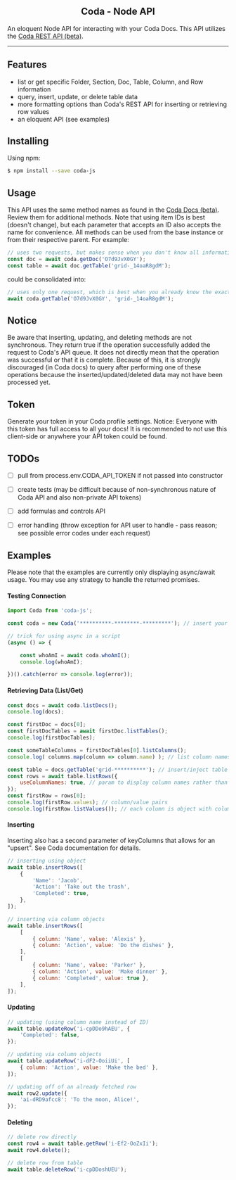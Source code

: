 
<h2 align="center">Coda - Node API</h2>

An eloquent Node API for interacting with your Coda Docs. This API utilizes the [Coda REST API (beta)](https://coda.io/developers/apis/v1beta1).

---

## Features

- list or get specific Folder, Section, Doc, Table, Column, and Row information
- query, insert, update, or delete table data
- more formatting options than Coda's REST API for inserting or retrieving row values
- an eloquent API (see examples)


## Installing

Using npm:

```bash
$ npm install --save coda-js
```


## Usage 

This API uses the same method names as found in the [Coda Docs (beta)](https://coda.io/developers/apis/v1beta1). Review them for additional methods. 
Note that using item IDs is best (doesn't change), but each parameter that accepts an ID also accepts the name for convenience.
All methods can be used from the base instance or from their respective parent.
For example:

```js
// uses two requests, but makes sense when you don't know all information ahead of time
const doc = await coda.getDoc('O7d9JvX0GY');
const table = await doc.getTable('grid-_14oaR8gdM');
```

could be consolidated into:

```js
// uses only one request, which is best when you already know the exact IDs to get the item(s) directly
await coda.getTable('O7d9JvX0GY', 'grid-_14oaR8gdM');
```


## Notice 

Be aware that inserting, updating, and deleting methods are not synchronous. They return true if the operation 
successfully added the request to Coda's API queue. It does not directly mean that the operation was successful or that 
it is complete. Because of this, it is strongly discouraged (in Coda docs) to query after performing one of these operations because 
the inserted/updated/deleted data may not have been processed yet.


## Token

Generate your token in your Coda profile settings. Notice: Everyone with this token has full access to all your docs! It is recommended to not use this client-side or anywhere your API token could be found.


## TODOs

- [ ] pull from process.env.CODA_API_TOKEN if not passed into constructor
- [ ] create tests (may be difficult because of non-synchronous nature of Coda API and also non-private API tokens)
- [ ] add formulas and controls API
- [ ] error handling (throw exception for API user to handle - pass reason; see possible error codes under each request)


## Examples

Please note that the examples are currently only displaying async/await usage. You may use any strategy to handle the returned promises. 


#### Testing Connection

```js
import Coda from 'coda-js';

const coda = new Coda('**********-********-*********'); // insert your token

// trick for using async in a script
(async () => {

    const whoAmI = await coda.whoAmI();
    console.log(whoAmI);

})().catch(error => console.log(error));
```


#### Retrieving Data (List/Get)

```js
const docs = await coda.listDocs();
console.log(docs);

const firstDoc = docs[0];
const firstDocTables = await firstDoc.listTables();
console.log(firstDocTables);

const someTableColumns = firstDocTables[0].listColumns();
console.log( columns.map(column => column.name) ); // list column names

const table = docs.getTable('grid-**********'); // insert/inject table name or ID here
const rows = await table.listRows({
    useColumnNames: true, // param to display column names rather than key
});
const firstRow = rows[0];
console.log(firstRow.values); // column/value pairs
console.log(firstRow.listValues()); // each column is object with column and value properties
```


#### Inserting

Inserting also has a second parameter of keyColumns that allows for an "upsert". See Coda documentation for details.

```js
// inserting using object
await table.insertRows([
    { 
        'Name': 'Jacob',
        'Action': 'Take out the trash',
        'Completed': true,
    },
]);

// inserting via column objects
await table.insertRows([
    [
        { column: 'Name', value: 'Alexis' },
        { column: 'Action', value: 'Do the dishes' },
    ],
    [
        { column: 'Name', value: 'Parker' },
        { column: 'Action', value: 'Make dinner' },
        { column: 'Completed', value: true },
    ],
]);
```


#### Updating

```js
// updating (using column name instead of ID)
await table.updateRow('i-cpDDo9hAEU', {
    'Completed': false,
});

// updating via column objects
await table.updateRow('i-dF2-OoiiUi', [
    { column: 'Action', value: 'Make the bed' },
]);

// updating off of an already fetched row
await row2.update({ 
    'ai-dRD9afcc8': 'To the moon, Alice!',
});
```


#### Deleting

```js
// delete row directly
const row4 = await table.getRow('i-Ef2-OoZxIi');
await row4.delete();

// delete row from table
await table.deleteRow('i-cpDDoshUEU');
```
